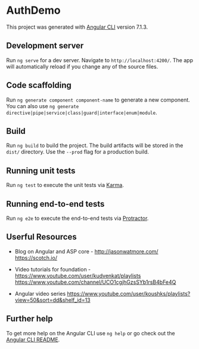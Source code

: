 # AuthDemo

This project was generated with [Angular CLI](https://github.com/angular/angular-cli) version 7.1.3.

## Development server

Run `ng serve` for a dev server. Navigate to `http://localhost:4200/`. The app will automatically reload if you change any of the source files.

## Code scaffolding

Run `ng generate component component-name` to generate a new component. You can also use `ng generate directive|pipe|service|class|guard|interface|enum|module`.

## Build

Run `ng build` to build the project. The build artifacts will be stored in the `dist/` directory. Use the `--prod` flag for a production build.

## Running unit tests

Run `ng test` to execute the unit tests via [Karma](https://karma-runner.github.io).

## Running end-to-end tests

Run `ng e2e` to execute the end-to-end tests via [Protractor](http://www.protractortest.org/).

## Userful Resources
 * Blog on Angular and ASP core  - 
  http://jasonwatmore.com/
  https://scotch.io/

 * Video tutorials for foundation - 
  https://www.youtube.com/user/kudvenkat/playlists
  https://www.youtube.com/channel/UCO1cgjhGzsSYb1rsB4bFe4Q

 * Angular video series https://www.youtube.com/user/koushks/playlists?view=50&sort=dd&shelf_id=13



## Further help

To get more help on the Angular CLI use `ng help` or go check out the [Angular CLI README](https://github.com/angular/angular-cli/blob/master/README.md).
